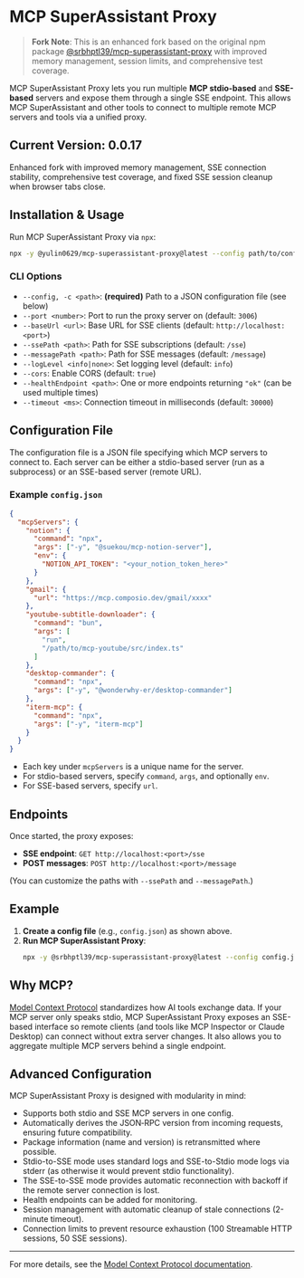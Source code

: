 # MCP SuperAssistant Proxy

> **Fork Note**: This is an enhanced fork based on the original npm package [@srbhptl39/mcp-superassistant-proxy](https://www.npmjs.com/package/@srbhptl39/mcp-superassistant-proxy) with improved memory management, session limits, and comprehensive test coverage.

MCP SuperAssistant Proxy lets you run multiple **MCP stdio-based** and **SSE-based** servers and expose them through a single SSE endpoint. This allows MCP SuperAssistant and other tools to connect to multiple remote MCP servers and tools via a unified proxy.

## Current Version: 0.0.17

Enhanced fork with improved memory management, SSE connection stability, comprehensive test coverage, and fixed SSE session cleanup when browser tabs close.

## Installation & Usage

Run MCP SuperAssistant Proxy via `npx`:

```bash
npx -y @yulin0629/mcp-superassistant-proxy@latest --config path/to/config.json
```

### CLI Options

- `--config, -c <path>`: **(required)** Path to a JSON configuration file (see below)
- `--port <number>`: Port to run the proxy server on (default: `3006`)
- `--baseUrl <url>`: Base URL for SSE clients (default: `http://localhost:<port>`)
- `--ssePath <path>`: Path for SSE subscriptions (default: `/sse`)
- `--messagePath <path>`: Path for SSE messages (default: `/message`)
- `--logLevel <info|none>`: Set logging level (default: `info`)
- `--cors`: Enable CORS (default: `true`)
- `--healthEndpoint <path>`: One or more endpoints returning `"ok"` (can be used multiple times)
- `--timeout <ms>`: Connection timeout in milliseconds (default: `30000`)

## Configuration File

The configuration file is a JSON file specifying which MCP servers to connect to. Each server can be either a stdio-based server (run as a subprocess) or an SSE-based server (remote URL).

### Example `config.json`

```json
{
  "mcpServers": {
    "notion": {
      "command": "npx",
      "args": ["-y", "@suekou/mcp-notion-server"],
      "env": {
        "NOTION_API_TOKEN": "<your_notion_token_here>"
      }
    },
    "gmail": {
      "url": "https://mcp.composio.dev/gmail/xxxx"
    },
    "youtube-subtitle-downloader": {
      "command": "bun",
      "args": [
        "run",
        "/path/to/mcp-youtube/src/index.ts"
      ]
    },
    "desktop-commander": {
      "command": "npx",
      "args": ["-y", "@wonderwhy-er/desktop-commander"]
    },
    "iterm-mcp": {
      "command": "npx",
      "args": ["-y", "iterm-mcp"]
    }
  }
}
```

- Each key under `mcpServers` is a unique name for the server.
- For stdio-based servers, specify `command`, `args`, and optionally `env`.
- For SSE-based servers, specify `url`.

## Endpoints

Once started, the proxy exposes:
- **SSE endpoint**: `GET http://localhost:<port>/sse`
- **POST messages**: `POST http://localhost:<port>/message`

(You can customize the paths with `--ssePath` and `--messagePath`.)

## Example

1. **Create a config file** (e.g., `config.json`) as shown above.
2. **Run MCP SuperAssistant Proxy**:
   ```bash
   npx -y @srbhptl39/mcp-superassistant-proxy@latest --config config.json --port 3006
   ```

## Why MCP?

[Model Context Protocol](https://spec.modelcontextprotocol.io/) standardizes how AI tools exchange data. If your MCP server only speaks stdio, MCP SuperAssistant Proxy exposes an SSE-based interface so remote clients (and tools like MCP Inspector or Claude Desktop) can connect without extra server changes. It also allows you to aggregate multiple MCP servers behind a single endpoint.

## Advanced Configuration

MCP SuperAssistant Proxy is designed with modularity in mind:
- Supports both stdio and SSE MCP servers in one config.
- Automatically derives the JSON‑RPC version from incoming requests, ensuring future compatibility.
- Package information (name and version) is retransmitted where possible.
- Stdio-to-SSE mode uses standard logs and SSE-to-Stdio mode logs via stderr (as otherwise it would prevent stdio functionality).
- The SSE-to-SSE mode provides automatic reconnection with backoff if the remote server connection is lost.
- Health endpoints can be added for monitoring.
- Session management with automatic cleanup of stale connections (2-minute timeout).
- Connection limits to prevent resource exhaustion (100 Streamable HTTP sessions, 50 SSE sessions).

---

For more details, see the [Model Context Protocol documentation](https://modelcontextprotocol.io/).

